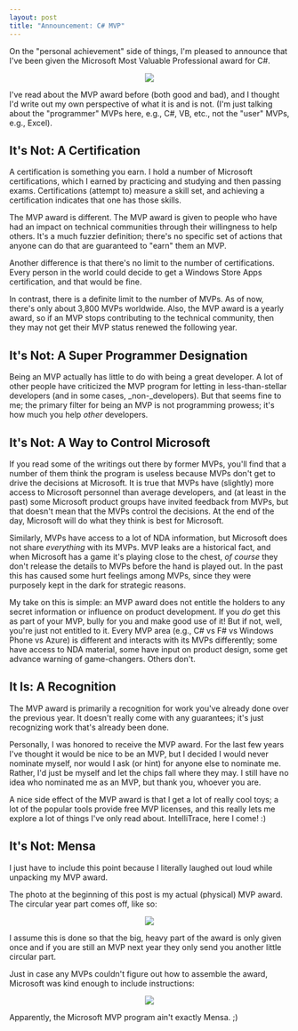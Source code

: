 ```yaml
---
layout: post
title: "Announcement: C# MVP"
---
```

On the "personal achievement" side of things, I'm pleased to announce that I've been given the Microsoft Most Valuable Professional award for C#.



<div style="text-align:center;">
<img border="0" src="http://3.bp.blogspot.com/-uPK1egp6leE/UY039RiXvqI/AAAAAAAAIqQ/_93jyeWqrp4/s320/P5101269+2.jpg" />
</div>

I've read about the MVP award before (both good and bad), and I thought I'd write out my own perspective of what it is and is not. (I'm just talking about the "programmer" MVPs here, e.g., C#, VB, etc., not the "user" MVPs, e.g., Excel).



## It's Not: A Certification

A certification is something you earn. I hold a number of Microsoft certifications, which I earned by practicing and studying and then passing exams. Certifications (attempt to) measure a skill set, and achieving a certification indicates that one has those skills.



The MVP award is different. The MVP award is given to people who have had an impact on technical communities through their willingness to help others. It's a much fuzzier definition; there's no specific set of actions that anyone can do that are guaranteed to "earn" them an MVP.



Another difference is that there's no limit to the number of certifications. Every person in the world could decide to get a Windows Store Apps certification, and that would be fine.



In contrast, there is a definite limit to the number of MVPs. As of now, there's only about 3,800 MVPs worldwide. Also, the MVP award is a yearly award, so if an MVP stops contributing to the technical community, then they may not get their MVP status renewed the following year.



## It's Not: A Super Programmer Designation

Being an MVP actually has little to do with being a great developer. A lot of other people have criticized the MVP program for letting in less-than-stellar developers (and in some cases, _non-_developers). But that seems fine to me; the primary filter for being an MVP is not programming prowess; it's how much you help _other_ developers.



## It's Not: A Way to Control Microsoft

If you read some of the writings out there by former MVPs, you'll find that a number of them think the program is useless because MVPs don't get to drive the decisions at Microsoft. It is true that MVPs have (slightly) more access to Microsoft personnel than average developers, and (at least in the past) some Microsoft product groups have invited feedback from MVPs, but that doesn't mean that the MVPs control the decisions. At the end of the day, Microsoft will do what they think is best for Microsoft.



Similarly, MVPs have access to a lot of NDA information, but Microsoft does not share _everything_ with its MVPs. MVP leaks are a historical fact, and when Microsoft has a game it's playing close to the chest, _of course_ they don't release the details to MVPs before the hand is played out. In the past this has caused some hurt feelings among MVPs, since they were purposely kept in the dark for strategic reasons.



My take on this is simple: an MVP award does not entitle the holders to any secret information or influence on product development. If you _do_ get this as part of your MVP, bully for you and make good use of it! But if not, well, you're just not entitled to it. Every MVP area (e.g., C# vs F# vs Windows Phone vs Azure) is different and interacts with its MVPs differently; some have access to NDA material, some have input on product design, some get advance warning of game-changers. Others don't.



## It Is: A Recognition

The MVP award is primarily a recognition for work you've already done over the previous year. It doesn't really come with any guarantees; it's just recognizing work that's already been done.



Personally, I was honored to receive the MVP award. For the last few years I've thought it would be nice to be an MVP, but I decided I would never nominate myself, nor would I ask (or hint) for anyone else to nominate me. Rather, I'd just be myself and let the chips fall where they may. I still have no idea who nominated me as an MVP, but thank you, whoever you are.



A nice side effect of the MVP award is that I get a lot of really cool toys; a lot of the popular tools provide free MVP licenses, and this really lets me explore a lot of things I've only read about. IntelliTrace, here I come! :)



## It's Not: Mensa

I just have to include this point because I literally laughed out loud while unpacking my MVP award.



The photo at the beginning of this post is my actual (physical) MVP award. The circular year part comes off, like so:



<div style="text-align:center;">
<img border="0" src="http://1.bp.blogspot.com/-Kp63LseBLng/UY04Kr2SyQI/AAAAAAAAIqY/vlsoTVhSjTg/s320/P5101271+2.jpg" />
</div>

I assume this is done so that the big, heavy part of the award is only given once and if you are still an MVP next year they only send you another little circular part.



Just in case any MVPs couldn't figure out how to assemble the award, Microsoft was kind enough to include instructions:



<div style="text-align:center;">
<a href="http://2.bp.blogspot.com/-pT3mK8Tho7U/UY05C1kmOHI/AAAAAAAAIqk/ardy8Bk4cP0/s1600/MVP+Instructions.png" imageanchor="1"><img border="0" src="http://2.bp.blogspot.com/-pT3mK8Tho7U/UY05C1kmOHI/AAAAAAAAIqk/ardy8Bk4cP0/s320/MVP+Instructions.png" /></a>
</div>

Apparently, the Microsoft MVP program ain't exactly Mensa. ;)








